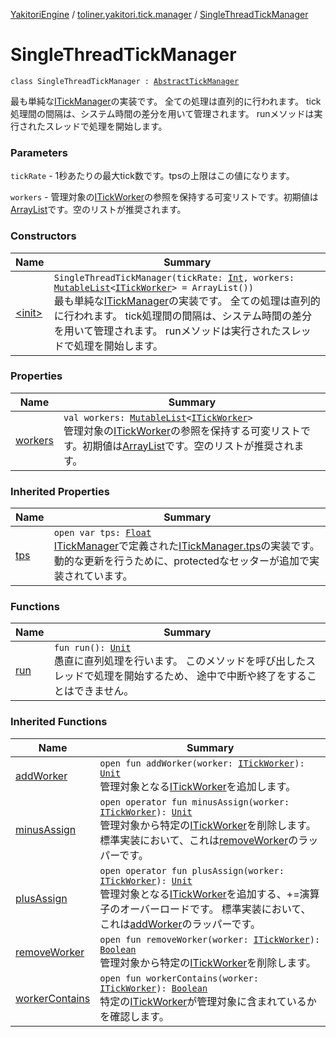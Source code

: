 [YakitoriEngine](../../index.md) / [toliner.yakitori.tick.manager](../index.md) / [SingleThreadTickManager](./index.md)

# SingleThreadTickManager

`class SingleThreadTickManager : `[`AbstractTickManager`](../-abstract-tick-manager/index.md)

最も単純な[ITickManager](../../toliner.yakitori.tick/-i-tick-manager/index.md)の実装です。
全ての処理は直列的に行われます。
tick処理間の間隔は、システム時間の差分を用いて管理されます。
runメソッドは実行されたスレッドで処理を開始します。

### Parameters

`tickRate` - 1秒あたりの最大tick数です。tpsの上限はこの値になります。

`workers` - 管理対象の[ITickWorker](../../toliner.yakitori.tick/-i-tick-worker/index.md)の参照を保持する可変リストです。初期値は[ArrayList](https://kotlinlang.org/api/latest/jvm/stdlib/kotlin.collections/-array-list/index.html)です。空のリストが推奨されます。

### Constructors

| Name | Summary |
|---|---|
| [&lt;init&gt;](-init-.md) | `SingleThreadTickManager(tickRate: `[`Int`](https://kotlinlang.org/api/latest/jvm/stdlib/kotlin/-int/index.html)`, workers: `[`MutableList`](https://kotlinlang.org/api/latest/jvm/stdlib/kotlin.collections/-mutable-list/index.html)`<`[`ITickWorker`](../../toliner.yakitori.tick/-i-tick-worker/index.md)`> = ArrayList())`<br>最も単純な[ITickManager](../../toliner.yakitori.tick/-i-tick-manager/index.md)の実装です。 全ての処理は直列的に行われます。 tick処理間の間隔は、システム時間の差分を用いて管理されます。 runメソッドは実行されたスレッドで処理を開始します。 |

### Properties

| Name | Summary |
|---|---|
| [workers](workers.md) | `val workers: `[`MutableList`](https://kotlinlang.org/api/latest/jvm/stdlib/kotlin.collections/-mutable-list/index.html)`<`[`ITickWorker`](../../toliner.yakitori.tick/-i-tick-worker/index.md)`>`<br>管理対象の[ITickWorker](../../toliner.yakitori.tick/-i-tick-worker/index.md)の参照を保持する可変リストです。初期値は[ArrayList](https://kotlinlang.org/api/latest/jvm/stdlib/kotlin.collections/-array-list/index.html)です。空のリストが推奨されます。 |

### Inherited Properties

| Name | Summary |
|---|---|
| [tps](../-abstract-tick-manager/tps.md) | `open var tps: `[`Float`](https://kotlinlang.org/api/latest/jvm/stdlib/kotlin/-float/index.html)<br>[ITickManager](../../toliner.yakitori.tick/-i-tick-manager/index.md)で定義された[ITickManager.tps](../../toliner.yakitori.tick/-i-tick-manager/tps.md)の実装です。 動的な更新を行うために、protectedなセッターが追加で実装されています。 |

### Functions

| Name | Summary |
|---|---|
| [run](run.md) | `fun run(): `[`Unit`](https://kotlinlang.org/api/latest/jvm/stdlib/kotlin/-unit/index.html)<br>愚直に直列処理を行います。 このメソッドを呼び出したスレッドで処理を開始するため、 途中で中断や終了をすることはできません。 |

### Inherited Functions

| Name | Summary |
|---|---|
| [addWorker](../-abstract-tick-manager/add-worker.md) | `open fun addWorker(worker: `[`ITickWorker`](../../toliner.yakitori.tick/-i-tick-worker/index.md)`): `[`Unit`](https://kotlinlang.org/api/latest/jvm/stdlib/kotlin/-unit/index.html)<br>管理対象となる[ITickWorker](../../toliner.yakitori.tick/-i-tick-worker/index.md)を追加します。 |
| [minusAssign](../-abstract-tick-manager/minus-assign.md) | `open operator fun minusAssign(worker: `[`ITickWorker`](../../toliner.yakitori.tick/-i-tick-worker/index.md)`): `[`Unit`](https://kotlinlang.org/api/latest/jvm/stdlib/kotlin/-unit/index.html)<br>管理対象から特定の[ITickWorker](../../toliner.yakitori.tick/-i-tick-worker/index.md)を削除します。 標準実装において、これは[removeWorker](../-abstract-tick-manager/remove-worker.md)のラッパーです。 |
| [plusAssign](../-abstract-tick-manager/plus-assign.md) | `open operator fun plusAssign(worker: `[`ITickWorker`](../../toliner.yakitori.tick/-i-tick-worker/index.md)`): `[`Unit`](https://kotlinlang.org/api/latest/jvm/stdlib/kotlin/-unit/index.html)<br>管理対象となる[ITickWorker](../../toliner.yakitori.tick/-i-tick-worker/index.md)を追加する、+=演算子のオーバーロードです。 標準実装において、これは[addWorker](../-abstract-tick-manager/add-worker.md)のラッパーです。 |
| [removeWorker](../-abstract-tick-manager/remove-worker.md) | `open fun removeWorker(worker: `[`ITickWorker`](../../toliner.yakitori.tick/-i-tick-worker/index.md)`): `[`Boolean`](https://kotlinlang.org/api/latest/jvm/stdlib/kotlin/-boolean/index.html)<br>管理対象から特定の[ITickWorker](../../toliner.yakitori.tick/-i-tick-worker/index.md)を削除します。 |
| [workerContains](../-abstract-tick-manager/worker-contains.md) | `open fun workerContains(worker: `[`ITickWorker`](../../toliner.yakitori.tick/-i-tick-worker/index.md)`): `[`Boolean`](https://kotlinlang.org/api/latest/jvm/stdlib/kotlin/-boolean/index.html)<br>特定の[ITickWorker](../../toliner.yakitori.tick/-i-tick-worker/index.md)が管理対象に含まれているかを確認します。 |
